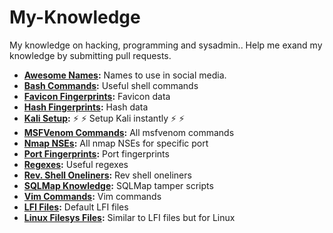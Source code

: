 # My-Knowledge
My knowledge on hacking, programming and sysadmin.. Help me exand my knowledge by submitting pull requests.

* **[Awesome Names](https://github.com/machinexa2/My-Knowledge/tree/master/AwesomeNames):** Names to use in social media.
* **[Bash Commands](https://github.com/machinexa2/My-Knowledge/tree/master/Bash):** Useful shell commands
* **[Favicon Fingerprints](https://github.com/machinexa2/My-Knowledge/tree/master/Bash):** Favicon data
* **[Hash Fingerprints](https://github.com/machinexa2/My-Knowledge/tree/master/Hash):** Hash data
* **[Kali Setup](https://github.com/machinexa2/My-Knowledge/tree/master/KaliSetup):** :zap: :zap: Setup Kali instantly :zap: :zap:
* **[MSFVenom Commands](https://github.com/machinexa2/My-Knowledge/tree/master/MSFVenom):** All msfvenom commands
* **[Nmap NSEs](https://github.com/machinexa2/My-Knowledge/tree/master/Nmap):** All nmap NSEs for specific port
* **[Port Fingerprints](https://github.com/machinexa2/My-Knowledge/tree/master/PortData):** Port fingerprints
* **[Regexes](https://github.com/machinexa2/My-Knowledge/tree/master/Regex):** Useful regexes
* **[Rev. Shell Oneliners](https://github.com/machinexa2/My-Knowledge/tree/master/ReverseShell):** Rev shell oneliners
* **[SQLMap Knowledge](https://github.com/machinexa2/My-Knowledge/tree/master/SQLmap):** SQLMap tamper scripts
* **[Vim Commands](https://github.com/machinexa2/My-Knowledge/tree/master/Vim):** Vim commands
* **[LFI Files](https://github.com/machinexa2/My-Knowledge/tree/master/LFI):** Default LFI files
* **[Linux Filesys Files](https://github.com/machinexa2/My-Knowledge/tree/master/LFI):** Similar to LFI files but for Linux

